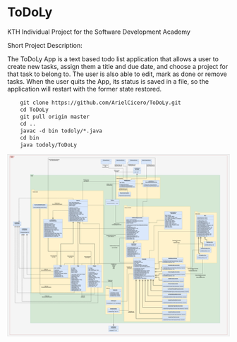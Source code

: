 # ToDoLy
KTH Individual Project for the Software Development Academy



Short Project Description:

The ToDoLy App is a text based todo list application that allows a user to create
new tasks, assign them a title and due date, and choose a project for that task to
belong to. The user is also able to edit, mark as done or remove tasks.
When the user quits the App, its status is saved in a file, so the application will
restart with the former state restored.

```
	git clone https://github.com/ArielCicero/ToDoLy.git
	cd ToDoLy
	git pull origin master
	cd ..
	javac -d bin todoly/*.java
	cd bin
	java todoly/ToDoLy
```

![View](https://github.com/ArielCicero/ToDoLy/blob/master/ClassDiagram.png)